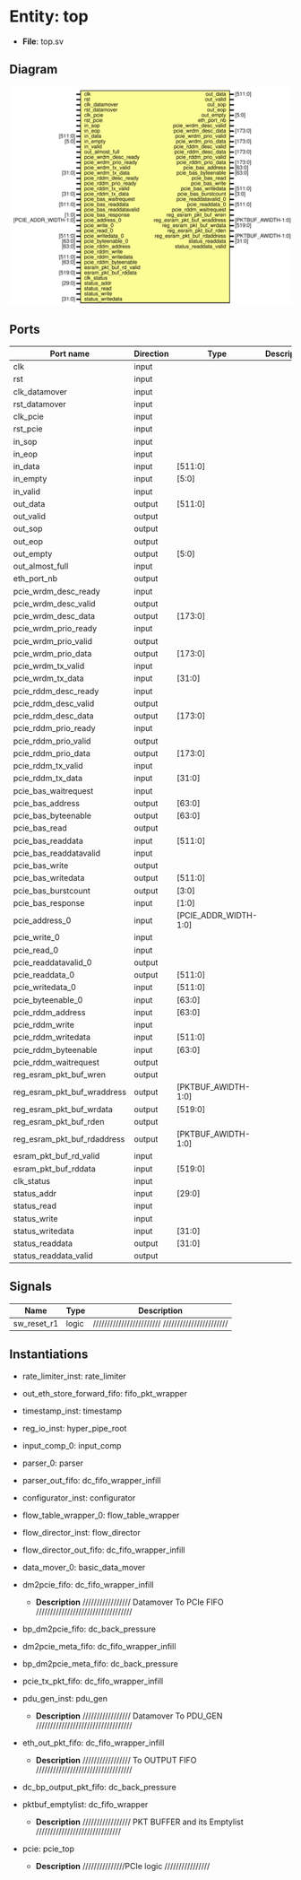 # Entity: top

- **File**: top.sv
## Diagram

![Diagram](top.svg "Diagram")
## Ports

| Port name                   | Direction | Type                  | Description |
| --------------------------- | --------- | --------------------- | ----------- |
| clk                         | input     |                       |             |
| rst                         | input     |                       |             |
| clk_datamover               | input     |                       |             |
| rst_datamover               | input     |                       |             |
| clk_pcie                    | input     |                       |             |
| rst_pcie                    | input     |                       |             |
| in_sop                      | input     |                       |             |
| in_eop                      | input     |                       |             |
| in_data                     | input     | [511:0]               |             |
| in_empty                    | input     | [5:0]                 |             |
| in_valid                    | input     |                       |             |
| out_data                    | output    | [511:0]               |             |
| out_valid                   | output    |                       |             |
| out_sop                     | output    |                       |             |
| out_eop                     | output    |                       |             |
| out_empty                   | output    | [5:0]                 |             |
| out_almost_full             | input     |                       |             |
| eth_port_nb                 | output    |                       |             |
| pcie_wrdm_desc_ready        | input     |                       |             |
| pcie_wrdm_desc_valid        | output    |                       |             |
| pcie_wrdm_desc_data         | output    | [173:0]               |             |
| pcie_wrdm_prio_ready        | input     |                       |             |
| pcie_wrdm_prio_valid        | output    |                       |             |
| pcie_wrdm_prio_data         | output    | [173:0]               |             |
| pcie_wrdm_tx_valid          | input     |                       |             |
| pcie_wrdm_tx_data           | input     | [31:0]                |             |
| pcie_rddm_desc_ready        | input     |                       |             |
| pcie_rddm_desc_valid        | output    |                       |             |
| pcie_rddm_desc_data         | output    | [173:0]               |             |
| pcie_rddm_prio_ready        | input     |                       |             |
| pcie_rddm_prio_valid        | output    |                       |             |
| pcie_rddm_prio_data         | output    | [173:0]               |             |
| pcie_rddm_tx_valid          | input     |                       |             |
| pcie_rddm_tx_data           | input     | [31:0]                |             |
| pcie_bas_waitrequest        | input     |                       |             |
| pcie_bas_address            | output    | [63:0]                |             |
| pcie_bas_byteenable         | output    | [63:0]                |             |
| pcie_bas_read               | output    |                       |             |
| pcie_bas_readdata           | input     | [511:0]               |             |
| pcie_bas_readdatavalid      | input     |                       |             |
| pcie_bas_write              | output    |                       |             |
| pcie_bas_writedata          | output    | [511:0]               |             |
| pcie_bas_burstcount         | output    | [3:0]                 |             |
| pcie_bas_response           | input     | [1:0]                 |             |
| pcie_address_0              | input     | [PCIE_ADDR_WIDTH-1:0] |             |
| pcie_write_0                | input     |                       |             |
| pcie_read_0                 | input     |                       |             |
| pcie_readdatavalid_0        | output    |                       |             |
| pcie_readdata_0             | output    | [511:0]               |             |
| pcie_writedata_0            | input     | [511:0]               |             |
| pcie_byteenable_0           | input     | [63:0]                |             |
| pcie_rddm_address           | input     | [63:0]                |             |
| pcie_rddm_write             | input     |                       |             |
| pcie_rddm_writedata         | input     | [511:0]               |             |
| pcie_rddm_byteenable        | input     | [63:0]                |             |
| pcie_rddm_waitrequest       | output    |                       |             |
| reg_esram_pkt_buf_wren      | output    |                       |             |
| reg_esram_pkt_buf_wraddress | output    | [PKTBUF_AWIDTH-1:0]   |             |
| reg_esram_pkt_buf_wrdata    | output    | [519:0]               |             |
| reg_esram_pkt_buf_rden      | output    |                       |             |
| reg_esram_pkt_buf_rdaddress | output    | [PKTBUF_AWIDTH-1:0]   |             |
| esram_pkt_buf_rd_valid      | input     |                       |             |
| esram_pkt_buf_rddata        | input     | [519:0]               |             |
| clk_status                  | input     |                       |             |
| status_addr                 | input     | [29:0]                |             |
| status_read                 | input     |                       |             |
| status_write                | input     |                       |             |
| status_writedata            | input     | [31:0]                |             |
| status_readdata             | output    | [31:0]                |             |
| status_readdata_valid       | output    |                       |             |
## Signals

| Name        | Type  | Description                                      |
| ----------- | ----- | ------------------------------------------------ |
| sw_reset_r1 | logic | //////////////////////// /////////////////////// |
## Instantiations

- rate_limiter_inst: rate_limiter
- out_eth_store_forward_fifo: fifo_pkt_wrapper
- timestamp_inst: timestamp
- reg_io_inst: hyper_pipe_root
- input_comp_0: input_comp
- parser_0: parser
- parser_out_fifo: dc_fifo_wrapper_infill
- configurator_inst: configurator
- flow_table_wrapper_0: flow_table_wrapper
- flow_director_inst: flow_director
- flow_director_out_fifo: dc_fifo_wrapper_infill
- data_mover_0: basic_data_mover
- dm2pcie_fifo: dc_fifo_wrapper_infill
  - **Description**
 ///////////////// Datamover To PCIe FIFO //////////////////////////////////

- bp_dm2pcie_fifo: dc_back_pressure
- dm2pcie_meta_fifo: dc_fifo_wrapper_infill
- bp_dm2pcie_meta_fifo: dc_back_pressure
- pcie_tx_pkt_fifo: dc_fifo_wrapper_infill
- pdu_gen_inst: pdu_gen
  - **Description**
 ///////////////// Datamover To PDU_GEN //////////////////////////////////

- eth_out_pkt_fifo: dc_fifo_wrapper_infill
  - **Description**
 ///////////////// To OUTPUT FIFO //////////////////////////////////

- dc_bp_output_pkt_fifo: dc_back_pressure
- pktbuf_emptylist: dc_fifo_wrapper
  - **Description**
 ///////////////// PKT BUFFER and its Emptylist //////////////////////////////

- pcie: pcie_top
  - **Description**
 ///////////////PCIe logic ////////////////

